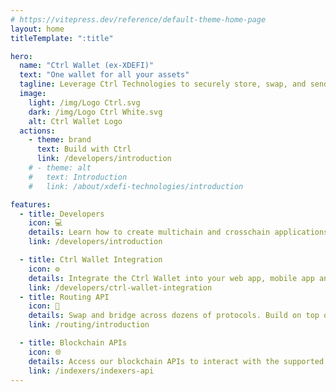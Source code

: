 ```yaml
---
# https://vitepress.dev/reference/default-theme-home-page
layout: home
titleTemplate: ":title"

hero:
  name: "Ctrl Wallet (ex-XDEFI)"
  text: "One wallet for all your assets"
  tagline: Leverage Ctrl Technologies to securely store, swap, and send Crypto and NFTs across hundreds of blockchains (UTXO's, EVM's, Cosmos chains, Solana, Tron, Cardano) for your users benefits
  image:
    light: /img/Logo Ctrl.svg
    dark: /img/Logo Ctrl White.svg
    alt: Ctrl Wallet Logo
  actions:
    - theme: brand
      text: Build with Ctrl
      link: /developers/introduction
    # - theme: alt
    #   text: Introduction
    #   link: /about/xdefi-technologies/introduction

features:
  - title: Developers
    icon: 💻
    details: Learn how to create multichain and crosschain applications using the most powerful wallet.
    link: /developers/introduction

  - title: Ctrl Wallet Integration
    icon: ⚙️
    details: Integrate the Ctrl Wallet into your web app, mobile app and inject the wallet into your Dapp.
    link: /developers/ctrl-wallet-integration
  - title: Routing API
    icon: 🔅
    details: Swap and bridge across dozens of protocols. Build on top of the API. Earn with Swap Widget.
    link: /routing/introduction

  - title: Blockchain APIs
    icon: 🌐
    details: Access our blockchain APIs to interact with the supported networks and retrieve data.
    link: /indexers/indexers-api
---
```

